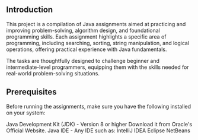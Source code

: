 ## Introduction

This project is a compilation of Java assignments aimed at practicing and improving problem-solving, algorithm design, and foundational programming skills. Each assignment highlights a specific area of programming, including searching, sorting, string manipulation, and logical operations, offering practical experience with Java fundamentals.

The tasks are thoughtfully designed to challenge beginner and intermediate-level programmers, equipping them with the skills needed for real-world problem-solving situations.

## Prerequisites
Before running the assignments, make sure you have the following installed on your system:

Java Development Kit (JDK) - Version 8 or higher
Download it from Oracle's Official Website.
Java IDE - Any IDE such as:
IntelliJ IDEA
Eclipse
NetBeans
